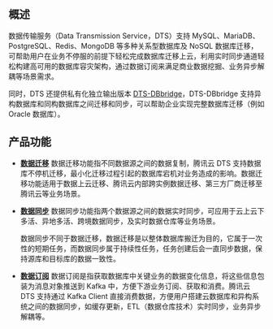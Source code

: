 ## 概述
数据传输服务（Data Transmission Service，DTS）支持 MySQL、MariaDB、PostgreSQL、Redis、MongoDB 等多种关系型数据库及 NoSQL 数据库迁移，可帮助用户在业务不停服的前提下轻松完成数据库迁移上云，利用实时同步通道轻松构建高可用的数据库容灾架构，通过数据订阅来满足商业数据挖掘、业务异步解耦等场景需求。

同时，DTS 还提供私有化独立输出版本 [DTS-DBbridge](https://cloud.tencent.com/document/product/571/45844)，DTS-DBbridge 支持异构数据库和同构数据库之间迁移和同步，可以帮助企业实现完整数据库迁移（例如 Oracle 数据库）。

## 产品功能
- [**数据迁移**](https://cloud.tencent.com/document/product/571/59387)
数据迁移功能指不同数据源之间的数据复制，腾讯云 DTS 支持数据库不停机迁移，最小化迁移过程引起的数据库宕机对业务造成的影响。数据迁移功能适用于数据上云迁移、腾讯云内部跨实例数据迁移、第三方厂商迁移至腾讯云等业务场景。

- [**数据同步**](https://cloud.tencent.com/document/product/571/59386)
  数据同步功能指两个数据源之间的数据实时同步，可应用于云上云下多活、异地多活、跨境数据同步，及实时数据仓库等业务场景。   

  数据同步不同于数据迁移，数据迁移是以整体数据库搬迁为目的，它属于一次性的短期任务，而数据同步属于持续性任务，任务创建后会一直同步数据，保持源库和目标库的数据一致性。

- [**数据订阅**](https://cloud.tencent.com/document/product/571/59388)
数据订阅是指获取数据库中关键业务的数据变化信息，将这些信息包装为消息对象推送到 Kafka 中，方便下游业务订阅、获取和消费。腾讯云 DTS 支持通过 Kafka Client 直接消费数据，方便用户搭建云数据库和异构系统之间的数据同步，如缓存更新，ETL（数据仓库技术）实时同步，业务异步解耦等。
